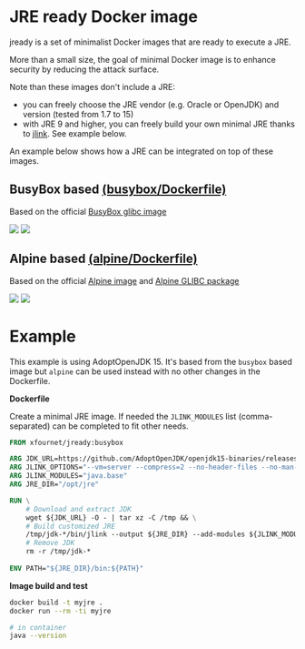 # JRE ready Docker image
jready is a set of minimalist Docker images that are ready to execute a JRE.

More than a small size, the goal of minimal Docker image is to enhance security by reducing the attack surface.

Note than these images don't include a JRE:
* you can freely choose the JRE vendor (e.g. Oracle or OpenJDK) and version (tested from 1.7 to 15)
* with JRE 9 and higher, you can freely build your own minimal JRE thanks to [jlink](https://docs.oracle.com/en/java/javase/15/docs/specs/man/jlink.html). See example below.

An example below shows how a JRE can be integrated on top of these images.

## BusyBox based [(busybox/Dockerfile)](https://github.com/xfournet/jready/blob/main/busybox/Dockerfile)

Based on the official [BusyBox glibc image](https://hub.docker.com/_/busybox)

[![](https://images.microbadger.com/badges/version/xfournet/jready:busybox-1.33.0.svg)](https://microbadger.com/images/xfournet/jready:busybox-1.33.0)
[![](https://images.microbadger.com/badges/image/xfournet/jready:busybox-1.33.0.svg)](https://microbadger.com/images/xfournet/jready:busybox-1.33.0)


## Alpine based [(alpine/Dockerfile)](https://github.com/xfournet/jready/blob/main/alpine/Dockerfile)

Based on the official [Alpine image](https://hub.docker.com/_/alpine) and [Alpine GLIBC package](https://github.com/sgerrand/alpine-pkg-glibc)

[![](https://images.microbadger.com/badges/version/xfournet/jready:alpine-3.13.2.svg)](https://microbadger.com/images/xfournet/jready:alpine-3.13.2)
[![](https://images.microbadger.com/badges/image/xfournet/jready:alpine-3.13.2.svg)](https://microbadger.com/images/xfournet/jready:alpine-3.13.2)

# Example

This example is using AdoptOpenJDK 15. It's based from the `busybox` based image but `alpine` can be used instead with no other changes in the Dockerfile. 

**Dockerfile**

Create a minimal JRE image. If needed the `JLINK_MODULES` list (comma-separated) can be completed to fit other needs.

```Dockerfile
FROM xfournet/jready:busybox

ARG JDK_URL=https://github.com/AdoptOpenJDK/openjdk15-binaries/releases/download/jdk-15%2B36/OpenJDK15U-jdk_x64_linux_hotspot_15_36.tar.gz
ARG JLINK_OPTIONS="--vm=server --compress=2 --no-header-files --no-man-pages"
ARG JLINK_MODULES="java.base"
ARG JRE_DIR="/opt/jre"

RUN \
    # Download and extract JDK
    wget ${JDK_URL} -O - | tar xz -C /tmp && \
    # Build customized JRE
    /tmp/jdk-*/bin/jlink --output ${JRE_DIR} --add-modules ${JLINK_MODULES} ${JLINK_OPTIONS} && \
    # Remove JDK
    rm -r /tmp/jdk-* 
    
ENV PATH="${JRE_DIR}/bin:${PATH}"    
``` 

**Image build and test**

```bash
docker build -t myjre .
docker run --rm -ti myjre

# in container
java --version
```

